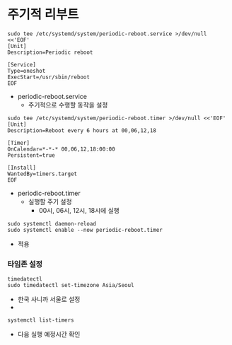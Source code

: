 # 주기적 리부트

```
sudo tee /etc/systemd/system/periodic-reboot.service >/dev/null <<'EOF'
[Unit]
Description=Periodic reboot

[Service]
Type=oneshot
ExecStart=/usr/sbin/reboot
EOF
```
 - periodic-reboot.service
   - 주기적으로 수행할 동작을 설정



```
sudo tee /etc/systemd/system/periodic-reboot.timer >/dev/null <<'EOF'
[Unit]
Description=Reboot every 6 hours at 00,06,12,18

[Timer]
OnCalendar=*-*-* 00,06,12,18:00:00
Persistent=true

[Install]
WantedBy=timers.target
EOF
```
- periodic-reboot.timer
  - 실행할 주기 설정 
    - 00시, 06시, 12시, 18시에 실행

```
sudo systemctl daemon-reload
sudo systemctl enable --now periodic-reboot.timer
```
- 적용

### 타임존 설정

```text
timedatectl
sudo timedatectl set-timezone Asia/Seoul
```
- 한국 사니까 서울로 설정
- 

```
systemctl list-timers
```
- 다음 실행 예정시간 확인